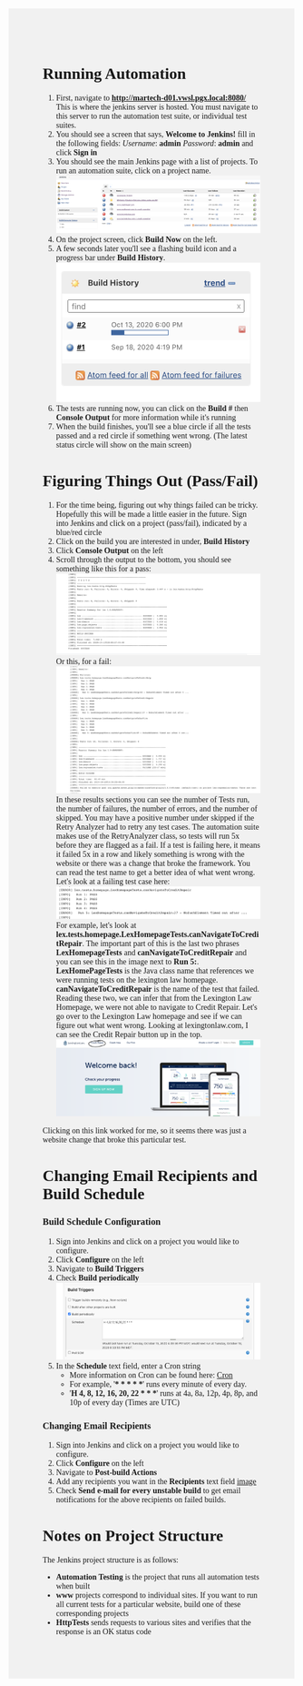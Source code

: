 <div style="background-color:rgba(0, 0, 0, 0.0470588); vertical-align: middle; padding:60px; font-family: univers">

# Running Automation

1. First, navigate to **http://martech-d01.vwsl.pgx.local:8080/** This is where the jenkins server is hosted. You must navigate to this server to run the automation test suite, or individual test suites.
2. You should see a screen that says, **Welcome to Jenkins!** fill in the following fields:
   *Username*: **admin**
   *Password*: **admin**
   and click **Sign in**
3. You should see the main Jenkins page with a list of projects. To run an automation suite, click on a project name. ![image](images/jenkins-dashboard.png)
4. On the project screen, click **Build Now** on the left.
5. A few seconds later you'll see a flashing build icon and a progress bar under **Build History**. ![image](images/flashing-build.png)
6. The tests are running now, you can click on the **Build #** then **Console Output** for more information while it's running
7. When the build finishes, you'll see a blue circle if all the tests passed and a red circle if something went wrong. (The latest status circle will show on the main screen)

# Figuring Things Out (Pass/Fail)

1. For the time being, figuring out why things failed can be tricky. Hopefully this will be made a little easier in the future. Sign into Jenkins and click on a project (pass/fail), indicated by a blue/red circle
2. Click on the build you are interested in under, **Build History**
3. Click **Console Output** on the left
4. Scroll through the output to the bottom, you should see something like this for a pass: ![image](images/test-pass.png)
Or this, for a fail: ![image](images/test-fail.png)
In these results sections you can see the number of Tests run, the number of failures, the number of errors, and the number of skipped. You may have a positive number under skipped if the Retry Analyzer had to retry any test cases.
The automation suite makes use of the RetryAnalyzer class, so tests will run 5x before they are flagged as a fail. If a test is failing here, it means it failed 5x in a row and likely something is wrong with the website or there was a change that broke the framework. You can read the test name to get a better idea of what went wrong. Let's look at a failing test case here:![image](images/credit-repair-fail.png)
For example, let's look at **lex.tests.homepage.LexHomepageTests.canNavigateToCreditRepair**. The important part of this is the last two phrases **LexHomepageTests** and **canNavigateToCreditRepair** and you can see this in the image next to **Run 5:**. **LexHomePageTests** is the Java class name that references we were running tests on the lexington law homepage. **canNavigateToCreditRepair** is the name of the test that failed. Reading these two, we can infer that from the Lexington Law Homepage, we were not able to navigate to Credit Repair. Let's go over to the Lexington Law homepage and see if we can figure out what went wrong.
Looking at lexingtonlaw.com, I can see the Credit Repair button up in the top. ![image](images/lex-credit-repair.png)

Clicking on this link worked for me, so it seems there was just a website change that broke this particular test. 

# Changing Email Recipients and Build Schedule

### Build Schedule Configuration

1. Sign into Jenkins and click on a project you would like to configure.
2. Click **Configure** on the left
3. Navigate to **Build Triggers**
4. Check **Build periodically** ![image](images/build-triggers.png)
5. In the **Schedule** text field, enter a Cron string 
   - More information on Cron can be found here: [Cron](https://en.wikipedia.org/wiki/Cron)
   - For example, '**\* \* \* \* \***' runs every minute of every day.
   - '**H 4, 8, 12, 16, 20, 22 \* \* \***' runs at 4a, 8a, 12p, 4p, 8p, and 10p of every day (Times are UTC)

### Changing Email Recipients

1. Sign into Jenkins and click on a project you would like to configure.
2. Click **Configure** on the left
3. Navigate to **Post-build Actions**
4. Add any recipients you want in the **Recipients** text field [image](images/post-build.png)
5. Check **Send e-mail for every unstable build** to get email notifications for the above recipients on failed builds.

# Notes on Project Structure
The Jenkins project structure is as follows: 
- **Automation Testing** is the project that runs all automation tests when built
- **www** projects correspond to individual sites. If you want to run all current tests for a particular website, build one of these corresponding projects
- **HttpTests** sends requests to various sites and verifies that the response is an OK status code
</div>